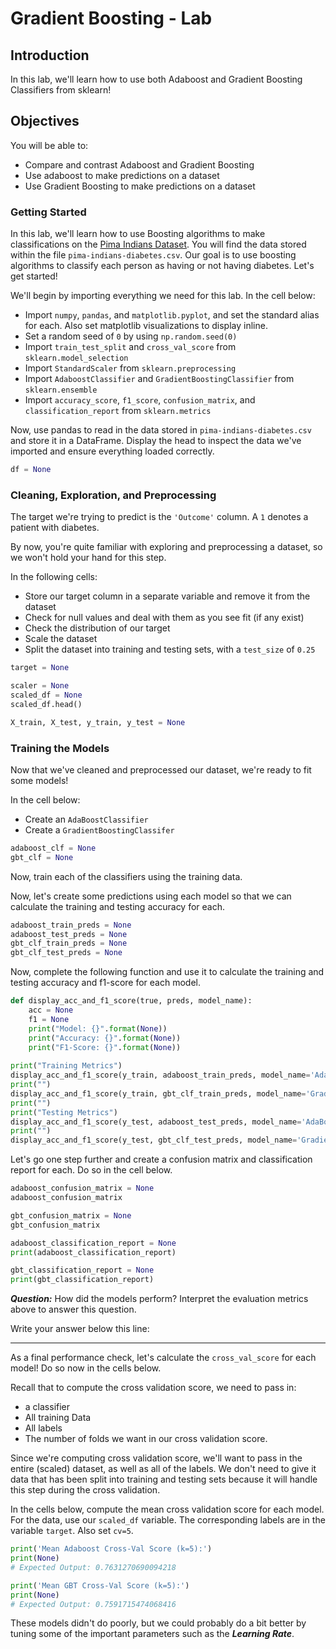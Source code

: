 
# Gradient Boosting - Lab

## Introduction

In this lab, we'll learn how to use both Adaboost and Gradient Boosting Classifiers from sklearn!

## Objectives

You will be able to:

* Compare and contrast Adaboost and Gradient Boosting
* Use adaboost to make predictions on a dataset
* Use Gradient Boosting to make predictions on a dataset

### Getting Started

In this lab, we'll learn how to use Boosting algorithms to make classifications on the [Pima Indians Dataset](http://ftp.ics.uci.edu/pub/machine-learning-databases/pima-indians-diabetes/pima-indians-diabetes.names). You will find the data stored within the file `pima-indians-diabetes.csv`. Our goal is to use boosting algorithms to classify each person as having or not having diabetes. Let's get started!

We'll begin by importing everything we need for this lab. In the cell below:

* Import `numpy`, `pandas`, and `matplotlib.pyplot`, and set the standard alias for each. Also set matplotlib visualizations to display inline. 
* Set a random seed of `0` by using `np.random.seed(0)`
* Import `train_test_split` and `cross_val_score` from `sklearn.model_selection`
* Import `StandardScaler` from `sklearn.preprocessing`
* Import `AdaboostClassifier` and `GradientBoostingClassifier` from `sklearn.ensemble`
* Import `accuracy_score`, `f1_score`, `confusion_matrix`, and `classification_report` from `sklearn.metrics`

Now, use pandas to read in the data stored in `pima-indians-diabetes.csv` and store it in a DataFrame. Display the head to inspect the data we've imported and ensure everything loaded correctly. 


```python
df = None
```

### Cleaning, Exploration, and Preprocessing

The target we're trying to predict is the `'Outcome'` column. A `1` denotes a patient with diabetes. 

By now, you're quite familiar with exploring and preprocessing a dataset, so we won't hold your hand for this step. 

In the following cells:

* Store our target column in a separate variable and remove it from the dataset
* Check for null values and deal with them as you see fit (if any exist)
* Check the distribution of our target
* Scale the dataset
* Split the dataset into training and testing sets, with a `test_size` of `0.25`


```python
target = None
```


```python
scaler = None
scaled_df = None
scaled_df.head()
```


```python
X_train, X_test, y_train, y_test = None
```

### Training the Models

Now that we've cleaned and preprocessed our dataset, we're ready to fit some models!

In the cell below:

* Create an `AdaBoostClassifier`
* Create a `GradientBoostingClassifer`


```python
adaboost_clf = None
gbt_clf = None
```

Now, train each of the classifiers using the training data.

Now, let's create some predictions using each model so that we can calculate the training and testing accuracy for each.


```python
adaboost_train_preds = None
adaboost_test_preds = None
gbt_clf_train_preds = None
gbt_clf_test_preds = None
```

Now, complete the following function and use it to calculate the training and testing accuracy and f1-score for each model. 


```python
def display_acc_and_f1_score(true, preds, model_name):
    acc = None
    f1 = None
    print("Model: {}".format(None))
    print("Accuracy: {}".format(None))
    print("F1-Score: {}".format(None))
    
print("Training Metrics")
display_acc_and_f1_score(y_train, adaboost_train_preds, model_name='AdaBoost')
print("")
display_acc_and_f1_score(y_train, gbt_clf_train_preds, model_name='Gradient Boosted Trees')
print("")
print("Testing Metrics")
display_acc_and_f1_score(y_test, adaboost_test_preds, model_name='AdaBoost')
print("")
display_acc_and_f1_score(y_test, gbt_clf_test_preds, model_name='Gradient Boosted Trees')
```

Let's go one step further and create a confusion matrix and classification report for each. Do so in the cell below.


```python
adaboost_confusion_matrix = None
adaboost_confusion_matrix
```


```python
gbt_confusion_matrix = None
gbt_confusion_matrix
```


```python
adaboost_classification_report = None
print(adaboost_classification_report)
```


```python
gbt_classification_report = None
print(gbt_classification_report)
```

**_Question:_** How did the models perform? Interpret the evaluation metrics above to answer this question.

Write your answer below this line:
_______________________________________________________________________________________________________________________________

 
 
As a final performance check, let's calculate the `cross_val_score` for each model! Do so now in the cells below. 

Recall that to compute the cross validation score, we need to pass in:

* a classifier
* All training Data
* All labels
* The number of folds we want in our cross validation score. 

Since we're computing cross validation score, we'll want to pass in the entire (scaled) dataset, as well as all of the labels. We don't need to give it data that has been split into training and testing sets because it will handle this step during the cross validation. 

In the cells below, compute the mean cross validation score for each model. For the data, use our `scaled_df` variable. The corresponding labels are in the variable `target`. Also set `cv=5`.


```python
print('Mean Adaboost Cross-Val Score (k=5):')
print(None)
# Expected Output: 0.7631270690094218
```


```python
print('Mean GBT Cross-Val Score (k=5):')
print(None)
# Expected Output: 0.7591715474068416
```

These models didn't do poorly, but we could probably do a bit better by tuning some of the important parameters such as the **_Learning Rate_**. 
